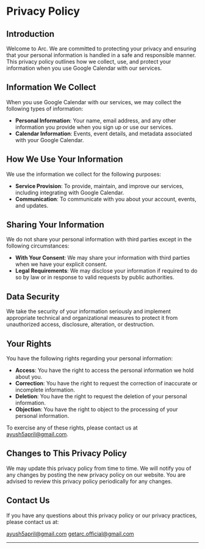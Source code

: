 # Privacy Policy

## Introduction

Welcome to Arc. We are committed to protecting your privacy and ensuring that your personal information is handled in a safe and responsible manner. This privacy policy outlines how we collect, use, and protect your information when you use Google Calendar with our services.

## Information We Collect

When you use Google Calendar with our services, we may collect the following types of information:

- **Personal Information**: Your name, email address, and any other information you provide when you sign up or use our services.
- **Calendar Information**: Events, event details, and metadata associated with your Google Calendar.

## How We Use Your Information

We use the information we collect for the following purposes:

- **Service Provision**: To provide, maintain, and improve our services, including integrating with Google Calendar.
- **Communication**: To communicate with you about your account, events, and updates.

## Sharing Your Information

We do not share your personal information with third parties except in the following circumstances:

- **With Your Consent**: We may share your information with third parties when we have your explicit consent.
- **Legal Requirements**: We may disclose your information if required to do so by law or in response to valid requests by public authorities.

## Data Security

We take the security of your information seriously and implement appropriate technical and organizational measures to protect it from unauthorized access, disclosure, alteration, or destruction.

## Your Rights

You have the following rights regarding your personal information:

- **Access**: You have the right to access the personal information we hold about you.
- **Correction**: You have the right to request the correction of inaccurate or incomplete information.
- **Deletion**: You have the right to request the deletion of your personal information.
- **Objection**: You have the right to object to the processing of your personal information.

To exercise any of these rights, please contact us at ayush5april@gmail.com.

## Changes to This Privacy Policy

We may update this privacy policy from time to time. We will notify you of any changes by posting the new privacy policy on our website. You are advised to review this privacy policy periodically for any changes.

## Contact Us

If you have any questions about this privacy policy or our privacy practices, please contact us at:

ayush5april@gmail.com
getarc.official@gmail.com

---
